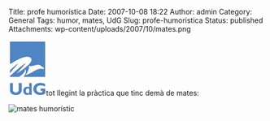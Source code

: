 Title: profe humorística
Date: 2007-10-08 18:22
Author: admin
Category: General
Tags: humor, mates, UdG
Slug: profe-humoristica
Status: published
Attachments: wp-content/uploads/2007/10/mates.png

<img src="./wp-content/uploads/2008/02/sigles_blau.jpg" data-align="right" alt="logo de la UdG" />tot llegint la pràctica que tinc demà de mates:

![mates humorístic]({static}wp-content/uploads/2007/10/mates.png)
